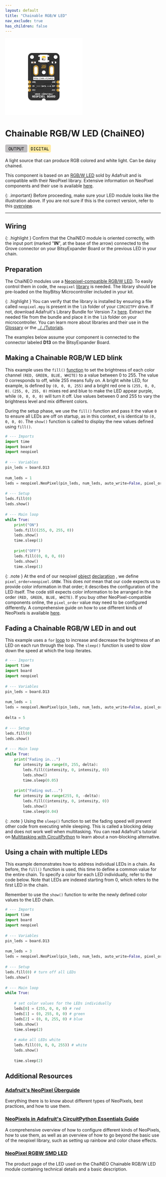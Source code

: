 ```yaml
---
layout: default
title: "Chainable RGB/W LED"
nav_exclude: true
has_children: false
---
```


<img src="assets/ChaiNEO-RGBW.png" alt="Chainable RGB LED" width="250"/>

# Chainable RGB/W LED (ChaiNEO)
<a href="../../glossary/glossary"><img src="../../glossary/assets/output.png" alt="Output" width="72"/></a> <a href="../../glossary/glossary"><img src="../../glossary/assets/digital.png" alt="Digital" width="72"/></a>

A light source that can produce RGB colored and white light. Can be daisy chained. 

This component is based on an [RGB/W LED](https://www.adafruit.com/product/2758) sold by Adafruit and is compatible with their NeoPixel library. Extensive information on NeoPixel components and their use is available [here](https://learn.adafruit.com/adafruit-neopixel-uberguide/the-magic-of-neopixels).


{: .important}
Before proceeding, make sure your LED module looks like the illustration above. If you are not sure if this is the correct version, refer to this [overview](chainable-led).

---

## Wiring

{: .highlight }
Confirm that the ChaiNEO module is oriented correctly, with the input port (marked "**IN**", at the base of the arrow) connected to the Grove connector on your BitsyExpander Board or the previous LED in your chain.

## Preparation

The ChaiNEO modules use a [Neopixel-compatible RGB/W LED](https://www.adafruit.com/product/2758). To easily control them in code, the `neopixel` [library](../../glossary/glossary) is needed. The library should be pre-loaded on the ItsyBitsy Microcontroller included in your kit. 

{: .highlight }
You can verify that the library is installed by ensuring a file called `neopixel.mpy` is present in the `lib` folder of your `CIRCUITPY` drive. If not, download Adafruit's Library Bundle for Version 7.x [here](https://circuitpython.org/libraries). Extract the needed file from the bundle and place it in the `lib` folder on your microcontroller. You can learn more about libraries and their use in the [Glossary](../../glossary/glossary) or the [../../Tutorials](/Tutorials).

The examples below assume your component is connected to the connector labeled  **D13** on the BitsyExpander Board.

## Making a Chainable RGB/W LED blink

This example uses the `fill()` [function](../../glossary/glossary) to set the brightness of each color channel `(RED, GREEN, BLUE, WHITE)` to a value between 0 to 255. The value 0 corresponds to off, while 255 means fully on. A bright white LED, for example, is defined by `(0, 0, 0, 255)` and a bright red one is `(255, 0, 0, 0)`. `(255, 0, 255, 0)` mixes red and blue to make the LED appear purple, while `(0, 0, 0, 0)` will turn it off. Use values between 0 and 255 to vary the brightness level and mix different colors.

During the setup phase, we use the `fill()` function and pass it the value `0` to ensure all LEDs are off on startup, as in this context, `0` is identical to `(0, 0, 0, 0)`. The `show()` function is called to display the new values defined using `fill()`.

```python
# --- Imports
import time
import board
import neopixel

# --- Variables
pin_leds = board.D13

num_leds = 1 
leds = neopixel.NeoPixel(pin_leds, num_leds, auto_write=False, pixel_order=neopixel.GRBW)

# --- Setup
leds.fill(0)
leds.show()

# --- Main loop
while True:
    print("ON")
    leds.fill((255, 0, 255, 0))
    leds.show()
    time.sleep(1)
    
    print("OFF")
    leds.fill((0, 0, 0, 0))
    leds.show()
    time.sleep(1)
```

{: .note }
At the end of our neopixel [object](../../glossary/glossary)  [declaration](../../glossary/glossary) , we define `pixel_order=neopixel.GRBW`. This does *not* mean that our code expects us to provide color information in that order; it describes the configuration of the LED itself. The code still expects color information to be arranged in the order `(RED, GREEN, BLUE, WHITE)`. If you buy other NeoPixel-compatible components online, the `pixel_order` value may need to be configured differently. A comprehensive guide on how to use different kinds of NeoPixels is available [here](https://learn.adafruit.com/circuitpython-essentials/circuitpython-neopixel).

## Fading a Chainable RGB/W LED in and out

This example uses a `for` [loop](../../glossary/glossary) to increase and decrease the brightness of an LED on each run through the loop. The `sleep()` function is used to slow down the speed at which the loop iterates. 

```python
# --- Imports
import time
import board
import neopixel

# --- Variables
pin_leds = board.D13

num_leds = 1 
leds = neopixel.NeoPixel(pin_leds, num_leds, auto_write=False, pixel_order=neopixel.GRBW)

delta = 5

# --- Setup
leds.fill(0)
leds.show()

# --- Main loop
while True:
    print("Fading in...")
    for intensity in range(0, 255, delta):
        leds.fill((intensity, 0, intensity, 0))
        leds.show()
        time.sleep(0.05)

    print("Fading out...")
    for intensity in range(255, 0, -delta):
        leds.fill((intensity, 0, intensity, 0))
        leds.show()
        time.sleep(0.04)
```

{: .note }
Using the `sleep()` function to set the fading speed will prevent other code from executing while sleeping. This is called a blocking delay and does not work well when multitasking. You can read Adafruit's tutorial on [Multitasking with CircuitPython](https://learn.adafruit.com/multi-tasking-with-circuitpython/no-sleeping) to learn about a non-blocking alternative.

## Using a chain with multiple LEDs

This example demonstrates how to address individual LEDs in a chain. As before, the `fill()` function is used, this time to define a common value for the entire chain. To specify a color for each LED individually, refer to the code below. Note that LEDs are indexed starting from 0, which refers to the first LED in the chain.

Remember to use the `show()` function to write the newly defined color values to the LED chain.

```python
# --- Imports
import time
import board
import neopixel

# --- Variables
pin_leds = board.D13

num_leds = 3
leds = neopixel.NeoPixel(pin_leds, num_leds, auto_write=False, pixel_order=neopixel.GRBW)

# --- Setup
leds.fill(0) # turn off all LEDs
leds.show()

# --- Main loop
while True:
    
    # set color values for the LEDs individually
    leds[0] = (255, 0, 0, 0) # red
    leds[1] = (0, 255, 0, 0) # green
    leds[2] = (0, 0, 255, 0) # blue
    leds.show()
    time.sleep(2)
    
    # make all LEDs white
    leds.fill((0, 0, 0, 255)) # white
    leds.show()
    
    time.sleep(2)
```



## Additional Resources

###  [Adafruit's NeoPixel Überguide](https://learn.adafruit.com/adafruit-neopixel-uberguide/the-magic-of-neopixels)
Everything there is to know about different types of NeoPixels, best practices, and how to use them.

### [NeoPixels in Adafruit's CircuitPython Essentials Guide](https://learn.adafruit.com/circuitpython-essentials/circuitpython-neopixel)
A comprehensive overview of how to configure different kinds of NeoPixels, how to use them, as well as an overview of how to go beyond the basic use of the neopixel library, such as setting up rainbow and color chase effects.

### [NeoPixel RGBW SMD LED](https://www.adafruit.com/product/2758) 
The product page of the LED used on the ChaiNEO Chainable RGB/W LED module containing technical details and a basic description.